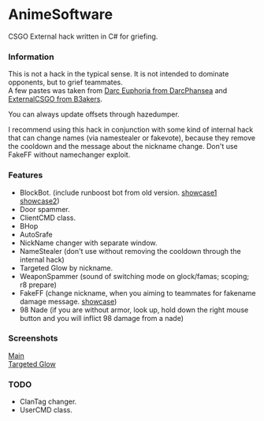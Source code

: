 # AnimeSoftware
CSGO External hack written in C# for griefing.

### Information
This is not a hack in the typical sense.  It is not intended to dominate opponents, but to grief teammates.  
A few pastes was taken from [Darc Euphoria from DarcPhansea](https://github.com/DarcPhansea/Darc-Euphoria) and [ExternalCSGO from B3akers](https://github.com/B3akers/ExternalCSGO).  
  
You can always update offsets through hazedumper.    
  
I recommend using this hack in conjunction with some kind of internal hack that can change names (via namestealer or fakevote), because they remove the cooldown and the message about the nickname change. Don't use FakeFF without namechanger exploit.
  

### Features
- BlockBot. (include runboost bot from old version. [showcase1](https://www.youtube.com/watch?v=mLDMrwj9PPE "showcase1") [showcase2](https://www.youtube.com/watch?v=ODWALQlLVbY "showcase2"))
- Door spammer.
- ClientCMD class.
- BHop
- AutoSrafe
- NickName changer with separate window.
- NameStealer (don't use without removing the cooldown through the internal hack)
- Targeted Glow by nickname.
- WeaponSpammer (sound of switching mode on glock/famas; scoping; r8 prepare)
- FakeFF (change nickname, when you aiming to teammates for fakename damage message. [showcase](https://gph.is/g/Zyzj6qW "showcase"))
- 98 Nade (if you are without armor, look up, hold down the right mouse button and you will inflict 98 damage from a nade)

### Screenshots 
[Main](https://ibb.co/KDvv4H4 "Main")  
[Targeted Glow](https://ibb.co/1T1MjTc "Targeted Glow")  

### TODO
- ClanTag changer.
- UserCMD class.
